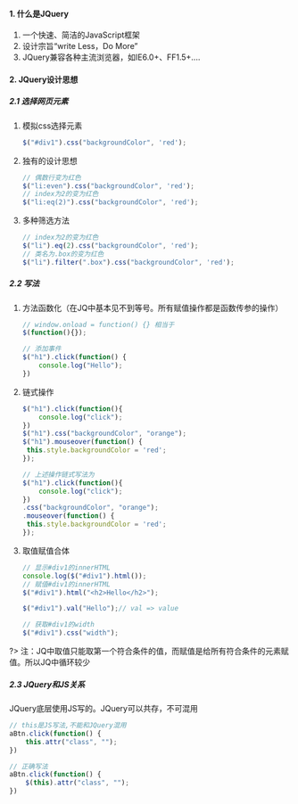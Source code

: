 #### 1. 什么是JQuery

1. 一个快速、简洁的JavaScript框架
2. 设计宗旨“write Less，Do More”
3. JQuery兼容各种主流浏览器，如IE6.0+、FF1.5+....

#### 2. JQuery设计思想

##### 2.1 选择网页元素

1. 模拟css选择元素

   ```js
   $("#div1").css("backgroundColor", 'red');
   ```

2. 独有的设计思想

   ```js
   // 偶数行变为红色
   $("li:even").css("backgroundColor", 'red');
   // index为2的变为红色
   $("li:eq(2)").css("backgroundColor", 'red');
   ```

3. 多种筛选方法

   ```js
   // index为2的变为红色
   $("li").eq(2).css("backgroundColor", 'red');
   // 类名为.box的变为红色
   $("li").filter(".box").css("backgroundColor", 'red');
   ```

##### 2.2 写法

1. 方法函数化（在JQ中基本见不到等号。所有赋值操作都是函数传参的操作）

   ```js
   // window.onload = function() {} 相当于
   $(function(){});
   
   // 添加事件
   $("h1").click(function() {
       console.log("Hello");
   })
   ```

2. 链式操作

   ```js
   $("h1").click(function(){
       console.log("click");
   })
   $("h1").css("backgroundColor", "orange");
   $("h1").mouseover(function() {
   	this.style.backgroundColor = 'red';
   });
   
   // 上述操作链式写法为
   $("h1").click(function(){
       console.log("click");
   })
   .css("backgroundColor", "orange");
   .mouseover(function() {
   	this.style.backgroundColor = 'red';
   });
   ```

3. 取值赋值合体

   ```js
   // 显示#div1的innerHTML
   console.log($("#div1").html());
   // 赋值#div1的innerHTML
   $("#div1").html("<h2>Hello</h2>");
   
   $("#div1").val("Hello");// val => value
   
   // 获取#div1的width
   $("#div1").css("width");
   ```

?> 注：JQ中取值只能取第一个符合条件的值，而赋值是给所有符合条件的元素赋值。所以JQ中循环较少

##### 2.3 JQuery和JS关系

JQuery底层使用JS写的。JQuery可以共存，不可混用

```js
// this是JS写法,不能和JQuery混用
aBtn.click(function() {
    this.attr("class", "");
})

// 正确写法
aBtn.click(function() {
    $(this).attr("class", "");
})
```

